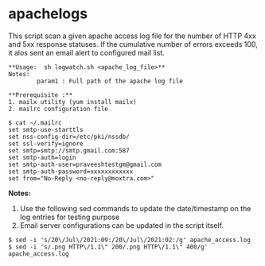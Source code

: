 # apachelogs

This script scan a given apache access log file for the number of HTTP 4xx and 5xx response statuses. If the cumulative number of errors exceeds 100, it alos sent an email alert to configured mail list. 

```
**Usage:  sh logwatch.sh <apache_log_file>**
Notes:
        param1 : Full path of the apache log file
        
**Prerequisite :**
1. mailx utility (yum install mailx)
2. mailrc configuration file 
```

```
$ cat ~/.mailrc
set smtp-use-starttls
set nss-config-dir=/etc/pki/nssdb/
set ssl-verify=ignore
set smtp=smtp://smtp.gmail.com:587
set smtp-auth=login
set smtp-auth-user=praveeshtestgm@gmail.com
set smtp-auth-password=xxxxxxxxxxxx
set from="No-Reply <no-reply@moxtra.com>"
```
**Notes:**

1. Use the following sed commands to update the date/timestamp on the log entries for testing purpose
2. Email server configurations can be updated in the script itself.

```
$ sed -i 's/20\/Jul\/2021:09:/20\/Jul\/2021:02:/g' apache_access.log
$ sed -i 's/.png HTTP\/1.1\" 200/.png HTTP\/1.1\" 400/g' apache_access.log
```
